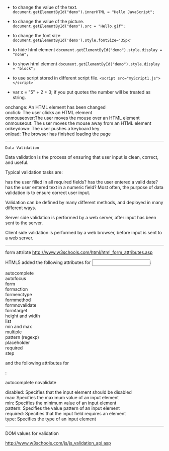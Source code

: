 * to change the value of the text. 
	```document.getElementById("demo").innerHTML = "Hello JavaScript";```

* to change the value of the picture. 
	```document.getElementById("demo").src = "Hello.gif";```

*  to change the font size 
	```document.getElementById('demo').style.fontSize='35px' ```

*  to hide html element 
	```document.getElementById("demo").style.display = "none";```

*  to show html element 
	```document.getElementById("demo").style.display = "block";```

* to use script stored in different script file.
	``` <script src="myScript1.js"></script> ```

*  var x = "5" + 2 + 3; if you put quotes the number will be treated as string.


onchange:	An HTML element has been changed  
onclick:	The user clicks an HTML element  
onmouseover:The user moves the mouse over an HTML element  
onmouseout:	The user moves the mouse away from an HTML element  
onkeydown:	The user pushes a keyboard key  
onload: 	The browser has finished loading the page  


__________________________________________________________________________________________________


```Data Validation```

Data validation is the process of ensuring that user input is clean, correct, and useful.

Typical validation tasks are:

has the user filled in all required fields?
has the user entered a valid date?
has the user entered text in a numeric field?
Most often, the purpose of data validation is to ensure correct user input.

Validation can be defined by many different methods, and deployed in many different ways.

Server side validation is performed by a web server, after input has been sent to the server.

Client side validation is performed by a web browser, before input is sent to a web server.

__________________________________________________________________________________________________

form attribte
http://www.w3schools.com/html/html_form_attributes.asp

HTML5 added the following attributes for <input>:
 
autocomplete  
autofocus  
form  
formaction   
formenctype   
formmethod  
formnovalidate  
formtarget  
height and width  
list  
min and max  
multiple  
pattern (regexp)  
placeholder  
required  
step  

and the following attributes for <form>:

autocomplete
novalidate

disabled:	Specifies that the input element should be disabled  
max:	Specifies the maximum value of an input element  
min:	Specifies the minimum value of an input element  
pattern:	Specifies the value pattern of an input element  
required:	Specifies that the input field requires an element  
type: 	Specifies the type of an input element  

________________________________________________________________________________________________

DOM values for validation

http://www.w3schools.com/js/js_validation_api.asp

